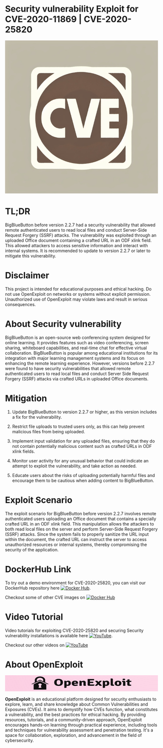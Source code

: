 # Security vulnerability Exploit for CVE-2020-11869 | CVE-2020-25820
![CVE-2020-25820](https://raw.githubusercontent.com/pawanjswal/pawanjswal.github.io/master/cve-2020-25820/assets/thumbnail.jpg)

# TL;DR
BigBlueButton before version 2.2.7 had a security vulnerability that allowed remote authenticated users to read local files and conduct Server-Side Request Forgery (SSRF) attacks. The vulnerability was exploited through an uploaded Office document containing a crafted URL in an ODF xlink field. This allowed attackers to access sensitive information and interact with internal systems. It is recommended to update to version 2.2.7 or later to mitigate this vulnerability.

# Disclaimer
This project is intended for educational purposes and ethical hacking. Do not use OpenExploit on networks or systems without explicit permission. Unauthorized use of OpenExploit may violate laws and result in serious consequences.

# About Security vulnerability
BigBlueButton is an open-source web conferencing system designed for online learning. It provides features such as video conferencing, screen sharing, whiteboard capabilities, and real-time chat for effective virtual collaboration. BigBlueButton is popular among educational institutions for its integration with major learning management systems and its focus on enhancing the remote learning experience. However, versions before 2.2.7 were found to have security vulnerabilities that allowed remote authenticated users to read local files and conduct Server Side Request Forgery (SSRF) attacks via crafted URLs in uploaded Office documents.

# Mitigation
1. Update BigBlueButton to version 2.2.7 or higher, as this version includes a fix for the vulnerability.

2. Restrict file uploads to trusted users only, as this can help prevent malicious files from being uploaded.

3. Implement input validation for any uploaded files, ensuring that they do not contain potentially malicious content such as crafted URLs in ODF xlink fields.

4. Monitor user activity for any unusual behavior that could indicate an attempt to exploit the vulnerability, and take action as needed.

5. Educate users about the risks of uploading potentially harmful files and encourage them to be cautious when adding content to BigBlueButton.

# Exploit Scenario
The exploit scenario for BigBlueButton before version 2.2.7 involves remote authenticated users uploading an Office document that contains a specially crafted URL in an ODF xlink field. This manipulation allows the attackers to both read local files on the server and perform Server-Side Request Forgery (SSRF) attacks. Since the system fails to properly sanitize the URL input within the document, the crafted URL can instruct the server to access unauthorized resources or internal systems, thereby compromising the security of the application.

# DockerHub Link
To try out a demo environment for CVE-2020-25820, you can visit our DockerHub repository here [![Docker Hub](https://img.shields.io/badge/Docker_Hub-2496ED?style=flat-square&logo=docker&logoColor=white)](https://hub.docker.com/r/pawanjswal/cve-2020-25820).

Checkout some of other CVE images on [![Docker Hub](https://img.shields.io/badge/Docker_Hub-2496ED?style=flat-square&logo=docker&logoColor=white)](https://hub.docker.com/u/pawanjswal)

# Video Tutorial
Video tutorials for exploiting CVE-2020-25820 and securing Security vulnerability installations is available here [![YouTube](https://img.shields.io/badge/YouTube-FF0000?style=flat-square&logo=youtube&logoColor=white)](https://www.youtube.com/watch?v=cve-2020-25820). 

Checkout our other videos on [![YouTube](https://img.shields.io/badge/YouTube-FF0000?style=flat-square&logo=youtube&logoColor=white)](https://www.youtube.com/@OpenExploit)

# About OpenExploit
![OpenExploit](https://raw.githubusercontent.com/pawanjswal/pawanjswal.github.io/refs/heads/master/assets/logo.png)

**OpenExploit** is an educational platform designed for security enthusiasts to explore, learn, and share knowledge about Common Vulnerabilities and Exposures (CVEs). It aims to demystify how CVEs function, what constitutes a vulnerability, and the best practices for ethical hacking. By providing resources, tutorials, and a community-driven approach, OpenExploit encourages hands-on learning through practical experience, including tools and techniques for vulnerability assessment and penetration testing. It's a space for collaboration, exploration, and advancement in the field of cybersecurity.